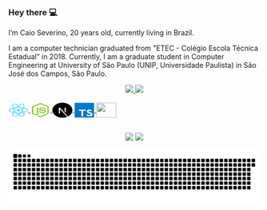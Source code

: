 ### Hey there 💻

I’m Caio Severino, 20 years old, currently living in Brazil.

I am a computer technician graduated from "ETEC - Colégio Escola Técnica Estadual” in 2018. Currently, I am a graduate student in Computer Engineering at University of São Paulo (UNIP, Universidade Paulista) in São José dos Campos, São Paulo.

<div align="center">
  <a href="https://github.com/Caiosev">
  <img height="180em" src="https://github-readme-stats.vercel.app/api?username=caiosev&show_icons=true&theme=midnight-purple&include_all_commits=true&count_private=true"/>
  <img height="180em" src="https://github-readme-stats.vercel.app/api/top-langs/?username=caiosev&layout=compact&langs_count=7&theme=midnight-purple"/>
</div>
  
  <div style="display: inline_block"><br>
  <img align="center"  height="30" width="40" src="https://raw.githubusercontent.com/devicons/devicon/master/icons/react/react-original.svg">
  <img align="center"  height="30" width="40" src="https://raw.githubusercontent.com/devicons/devicon/master/icons/nodejs/nodejs-original.svg">
  <img align="center"  height="30" width="40" src="https://raw.githubusercontent.com/devicons/devicon/master/icons/nextjs/nextjs-original.svg">
  <img align="center"  height="30" width="40" src="https://raw.githubusercontent.com/devicons/devicon/master/icons/typescript/typescript-original.svg">
  <img align="center"  height="30" width="40" src="https://raw.githubusercontent.com/devicons/devicon/blob/master/icons/go/go-original.svg">
  
    
##    
    
    
<div align="center">
  <a href ="mailto:kaiosev9@gmail.com"><img src="https://img.shields.io/badge/-Gmail-%23333?style=for-the-badge&logo=gmail&logoColor=white" target="_blank"></a>
  <a href="https://www.linkedin.com/in/caio-severino/" target="_blank"><img src="https://img.shields.io/badge/-LinkedIn-%230077B5?style=for-the-badge&logo=linkedin&logoColor=white" target="_blank"></a> 
  
![Snake animation](https://github.com/Caiosev/Caiosev/blob/output/github-contribution-grid-snake.svg)
  
  </div>
    


